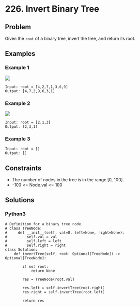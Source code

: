 # 226. Invert Binary Tree

## Problem

Given the `root` of a binary tree, invert the tree, and return its root.

## Examples

### Example 1

![](https://assets.leetcode.com/uploads/2021/03/14/invert1-tree.jpg)

```
Input: root = [4,2,7,1,3,6,9]
Output: [4,7,2,9,6,3,1]
```

### Example 2

![](https://assets.leetcode.com/uploads/2021/03/14/invert2-tree.jpg)

```
Input: root = [2,1,3]
Output: [2,3,1]
```

### Example 3

```
Input: root = []
Output: []
```

## Constraints

* The number of nodes in the tree is in the range [0, 100].
* -100 <= Node.val <= 100

## Solutions

### Python3

```
# Definition for a binary tree node.
# class TreeNode:
#     def __init__(self, val=0, left=None, right=None):
#         self.val = val
#         self.left = left
#         self.right = right
class Solution:
    def invertTree(self, root: Optional[TreeNode]) -> Optional[TreeNode]:
        
        if not root:
            return None
        
        res = TreeNode(root.val)

        res.left = self.invertTree(root.right)
        res.right = self.invertTree(root.left)

        return res
```
